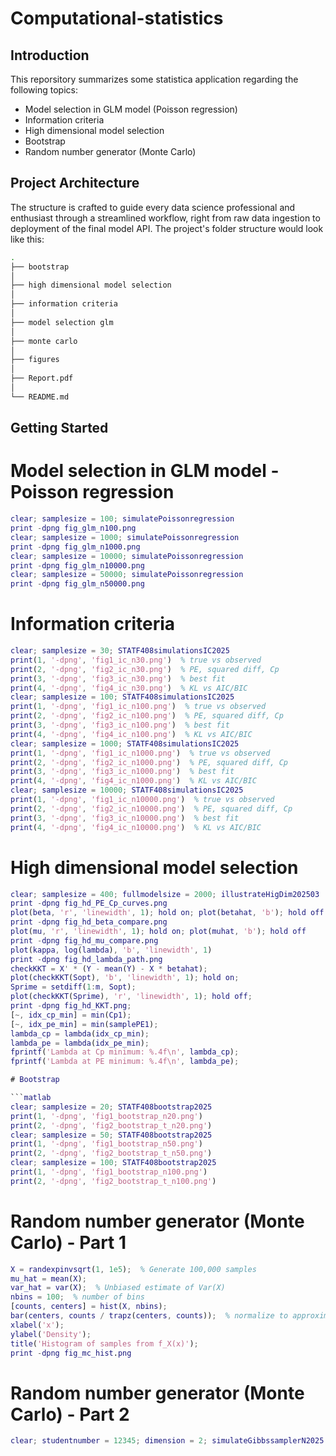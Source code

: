 # Computational-statistics

## Introduction

This reporsitory summarizes some statistica application regarding the following topics:
- Model selection in GLM model (Poisson regression)
- Information criteria
- High dimensional model selection
- Bootstrap
- Random number generator (Monte Carlo)

## Project Architecture

The structure is crafted to guide every data science professional and enthusiast through a streamlined workflow, right from raw data ingestion to deployment of the final model API. The project's folder structure would look like this:

```bash
.
├── bootstrap
│
├── high dimensional model selection
│
├── information criteria
│
├── model selection glm
│
├── monte carlo
│
├── figures
│
├── Report.pdf
│
└── README.md
```

## Getting Started

# Model selection in GLM model - Poisson regression

```matlab
clear; samplesize = 100; simulatePoissonregression
print -dpng fig_glm_n100.png
clear; samplesize = 1000; simulatePoissonregression
print -dpng fig_glm_n1000.png
clear; samplesize = 10000; simulatePoissonregression
print -dpng fig_glm_n10000.png
clear; samplesize = 50000; simulatePoissonregression
print -dpng fig_glm_n50000.png
```

# Information criteria

```matlab
clear; samplesize = 30; STATF408simulationsIC2025
print(1, '-dpng', 'fig1_ic_n30.png')  % true vs observed
print(2, '-dpng', 'fig2_ic_n30.png')  % PE, squared diff, Cp
print(3, '-dpng', 'fig3_ic_n30.png')  % best fit
print(4, '-dpng', 'fig4_ic_n30.png')  % KL vs AIC/BIC
clear; samplesize = 100; STATF408simulationsIC2025
print(1, '-dpng', 'fig1_ic_n100.png')  % true vs observed
print(2, '-dpng', 'fig2_ic_n100.png')  % PE, squared diff, Cp
print(3, '-dpng', 'fig3_ic_n100.png')  % best fit
print(4, '-dpng', 'fig4_ic_n100.png')  % KL vs AIC/BIC
clear; samplesize = 1000; STATF408simulationsIC2025
print(1, '-dpng', 'fig1_ic_n1000.png')  % true vs observed
print(2, '-dpng', 'fig2_ic_n1000.png')  % PE, squared diff, Cp
print(3, '-dpng', 'fig3_ic_n1000.png')  % best fit
print(4, '-dpng', 'fig4_ic_n1000.png')  % KL vs AIC/BIC
clear; samplesize = 10000; STATF408simulationsIC2025
print(1, '-dpng', 'fig1_ic_n10000.png')  % true vs observed
print(2, '-dpng', 'fig2_ic_n10000.png')  % PE, squared diff, Cp
print(3, '-dpng', 'fig3_ic_n10000.png')  % best fit
print(4, '-dpng', 'fig4_ic_n10000.png')  % KL vs AIC/BIC
```

# High dimensional model selection

```matlab
clear; samplesize = 400; fullmodelsize = 2000; illustrateHigDim202503
print -dpng fig_hd_PE_Cp_curves.png
plot(beta, 'r', 'linewidth', 1); hold on; plot(betahat, 'b'); hold off
print -dpng fig_hd_beta_compare.png
plot(mu, 'r', 'linewidth', 1); hold on; plot(muhat, 'b'); hold off
print -dpng fig_hd_mu_compare.png
plot(kappa, log(lambda), 'b', 'linewidth', 1)
print -dpng fig_hd_lambda_path.png
checkKKT = X' * (Y - mean(Y) - X * betahat);
plot(checkKKT(Sopt), 'b', 'linewidth', 1); hold on;
Sprime = setdiff(1:m, Sopt);
plot(checkKKT(Sprime), 'r', 'linewidth', 1); hold off;
print -dpng fig_hd_KKT.png;
[~, idx_cp_min] = min(Cp1);
[~, idx_pe_min] = min(samplePE1);
lambda_cp = lambda(idx_cp_min);
lambda_pe = lambda(idx_pe_min);
fprintf('Lambda at Cp minimum: %.4f\n', lambda_cp);
fprintf('Lambda at PE minimum: %.4f\n', lambda_pe);

# Bootstrap

```matlab
clear; samplesize = 20; STATF408bootstrap2025
print(1, '-dpng', 'fig1_bootstrap_n20.png')
print(2, '-dpng', 'fig2_bootstrap_t_n20.png')
clear; samplesize = 50; STATF408bootstrap2025
print(1, '-dpng', 'fig1_bootstrap_n50.png')
print(2, '-dpng', 'fig2_bootstrap_t_n50.png')
clear; samplesize = 100; STATF408bootstrap2025
print(1, '-dpng', 'fig1_bootstrap_n100.png')
print(2, '-dpng', 'fig2_bootstrap_t_n100.png')
```

# Random number generator (Monte Carlo) - Part 1

```matlab
X = randexpinvsqrt(1, 1e5);  % Generate 100,000 samples
mu_hat = mean(X);
var_hat = var(X);  % Unbiased estimate of Var(X)
nbins = 100;  % number of bins
[counts, centers] = hist(X, nbins);
bar(centers, counts / trapz(centers, counts));  % normalize to approximate density
xlabel('x');
ylabel('Density');
title('Histogram of samples from f_X(x)');
print -dpng fig_mc_hist.png
```

# Random number generator (Monte Carlo) - Part 2

```matlab
clear; studentnumber = 12345; dimension = 2; simulateGibbssamplerN2025
```
